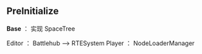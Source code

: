 

## PreInitialize 

**Base** ： 实现 SpaceTree

Editor ： Battlehub --> RTESystem 
Player ： NodeLoaderManager

